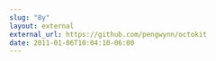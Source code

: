 ```yaml
---
slug: "8y"
layout: external
external_url: https://github.com/pengwynn/octokit
date: 2011-01-06T10:04:10-06:00
---
```

